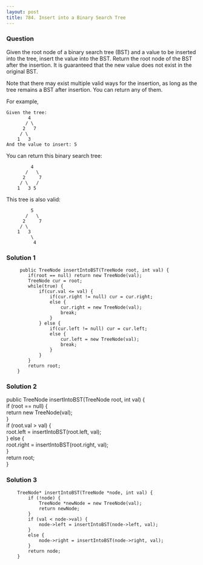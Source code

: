 ```yaml
---
layout: post
title: 784. Insert into a Binary Search Tree
---
```

### Question
Given the root node of a binary search tree (BST) and a value to be inserted
into the tree, insert the value into the BST. Return the root node of the BST
after the insertion. It is guaranteed that the new value does not exist in the
original BST.

Note that there may exist multiple valid ways for the insertion, as long as
the tree remains a BST after insertion. You can return any of them.

For example,

    
    
    Given the tree:
            4
           / \
          2   7
         / \
        1   3
    And the value to insert: 5
    

You can return this binary search tree:

    
    
             4
           /   \
          2     7
         / \   /
        1   3 5
    

This tree is also valid:

    
    
             5
           /   \
          2     7
         / \   
        1   3
             \
              4
    

### Solution 1
    
    
         public TreeNode insertIntoBST(TreeNode root, int val) {
            if(root == null) return new TreeNode(val);
            TreeNode cur = root;
            while(true) {
                if(cur.val <= val) {
                    if(cur.right != null) cur = cur.right;
                    else {
                        cur.right = new TreeNode(val);
                        break;
                    }
                } else {
                    if(cur.left != null) cur = cur.left;
                    else {
                        cur.left = new TreeNode(val);
                        break;
                    }
                }
            }
            return root;
        }


### Solution 2
public TreeNode insertIntoBST(TreeNode root, int val) {  
if (root == null) {  
return new TreeNode(val);  
}  
if (root.val > val) {  
root.left = insertIntoBST(root.left, val);  
} else {  
root.right = insertIntoBST(root.right, val);  
}  
return root;  
}


### Solution 3
    
    
    	TreeNode* insertIntoBST(TreeNode *node, int val) {
    		if (!node) {
    			TreeNode *newNode = new TreeNode(val);
    			return newNode;
    		}
    		if (val < node->val) {
    			node->left = insertIntoBST(node->left, val);
    		}
    		else {
    			node->right = insertIntoBST(node->right, val);
    		}
    		return node;
    	}
    



